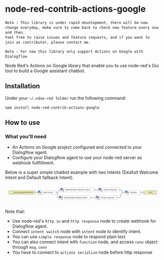 # node-red-contrib-actions-google
```
Note : This library is under rapid development, there will be new change everyday, make sure to come back to check new feature every now and then.
Feel free to raise issues and feature requests, and if you want to join as contributor, please contact me.
```
```
Note : For now this library only support Actions on Google with Dialogflow
```
Node Red's Actions on Google library that enable you to use node-red's Gui tool to build a Google assistant chatbot.
## Installation
Under your `~/.ndoe-red folder` run the following command:
```
npm install node-red-contrib-actions-google
```

## How to use
### What you'll need

* An Actions on Google project configured and connected to your Dialogflow agent.
* Configure your Dialogflow agent to use your node-red server as webhook fullfillment.

Below is a super simple chatbot example with two intents (Deafult Welcome Intent and Default fallback Intent).

![example png](./example/images/getting-started.png)

Note that:
* Use node-red's `http in` and `http response` node to create webhook for Dialogflow agent.
* Connect `intent switch` node with `intent` node to identify intent.
* You can use `simple response` node to respond plain text
* You can also connect intent with `function` node, and access `conv` object through `msg.conv` 
* You have to connect to `actions serialize` node before http response

 